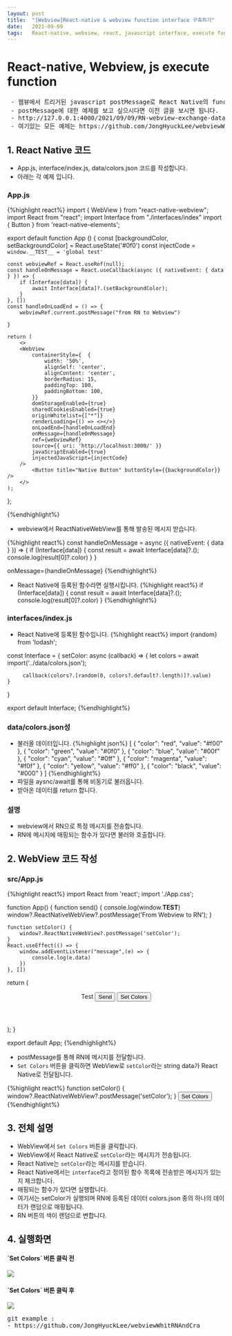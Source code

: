 ```yaml
---
layout: post
title:  "[Webview]React-native & webview function interface 구축하기"
date:   2021-09-09
tags:   React-native, webview, react, javascript interface, execute function, 리액트, 웹뷰, 자바스크립트
---
```


# React-native, Webview, js execute function 
<pre class="info-panel">
 - 웹뷰에서 트리거된 javascript postMessage로 React Native의 function실행에 대해 대해 알아보도록 하겠습니다.
 - postMessage에 대한 예제를 보고 싶으시다면 이전 글을 보시면 됩니다.
 - http://127.0.0.1:4000/2021/09/09/RN-webview-exchange-data/
 - 여기있는 모든 예제는 https://github.com/JongHyuckLee/webviewWhitRNAndCra 에서 확인할 수 있습니다.
</pre>

## 1. React Native 코드
- App.js, interface/index.js, data/colors.json 코드를 작성합니다.
- 아래는 각 예제 입니다.

### App.js
{%highlight react%}
import { WebView } from "react-native-webview";
import React from "react";
import Interface from "./interfaces/index"
import { Button } from 'react-native-elements';

export default function App () {
    const [backgroundColor, setBackgroundColor] = React.useState('#0f0')
    const injectCode = `window.__TEST__ = 'global test'`

    const webviewRef = React.useRef(null);
    const handleOnMessage = React.useCallback(async ({ nativeEvent: { data } }) => {
        if (Interface[data]) {
            await Interface[data]?.(setBackgroundColor);
        }
    }, [])
    const handleOnLoadEnd = () => {
        webviewRef.current.postMessage("from RN to Webview")

    }

    return (
        <>
        <WebView
            containerStyle={  {
                width: '50%',
                alignSelf: 'center',
                alignContent: 'center',
                borderRadius: 15,
                paddingTop: 100,
                paddingBottom: 100,
            }}
            domStorageEnabled={true}
            sharedCookiesEnabled={true}
            originWhitelist={["*"]}
            renderLoading={() => <></>}
            onLoadEnd={handleOnLoadEnd}
            onMessage={handleOnMessage}
            ref={webviewRef}
            source={{ uri: 'http://localhost:3000/' }}
            javaScriptEnabled={true}
            injectedJavaScript={injectCode}
        />
            <Button title="Native Button" buttonStyle={{backgroundColor}} />
        </>
    );
};

{%endhighlight%}

- webview에서 ReactNativeWebView를 통해 발송된 메시지 받습니다.

 {%highlight react%}
 const handleOnMessage = async ({ nativeEvent: { data } }) => {
         if (Interface[data]) {
             const result = await Interface[data]?.();
             console.log(result[0]?.color)
         }
  }
     
  onMessage={handleOnMessage}
 {%endhighlight%}
 - React Native에 등록된 함수라면 실행시킵니다.
 {%highlight react%}
  if (Interface[data]) {
      const result = await Interface[data]?.();
      console.log(result[0]?.color)
   }
{%endhighlight%}

### interfaces/index.js
- React Native에 등록된 함수입니다.
{%highlight react%}
import {random} from 'lodash';

const Interface = {
    setColor: async (callback) => {
         let colors = await import('../data/colors.json');

         callback(colors?.[random(0, colors?.default?.length)]?.value)
    }
}

export default Interface;
{%endhighlight%}

### data/colors.json성
- 불러올 데이터입니다.
{%highlight json%}
[
  {
    "color": "red",
    "value": "#f00"
  },
  {
    "color": "green",
    "value": "#0f0"
  },
  {
    "color": "blue",
    "value": "#00f"
  },
  {
    "color": "cyan",
    "value": "#0ff"
  },
  {
    "color": "magenta",
    "value": "#f0f"
  },
  {
    "color": "yellow",
    "value": "#ff0"
  },
  {
    "color": "black",
    "value": "#000"
  }
]
{%endhighlight%}
- 파일을 aysnc/await를 통해 비동기로 불러옵니다.
- 받아온 데이터를 return 합니다.

### 설명
- webview에서 RN으로 특정 메시지를 전송합니다.
- RN에 메시지에 매핑되는 함수가 있다면 불러와 호출합니다.

## 2. WebView 코드 작성
### src/App.js

{%highlight react%}
import React from 'react';
import './App.css';


function App() {
    function send() {
        console.log(window.__TEST__)
        window?.ReactNativeWebView?.postMessage('From Webview to RN');
    }

    function setColor() {
        window?.ReactNativeWebView?.postMessage('setColor');
    }
    React.useEffect(() => {
        window.addEventListener("message",(e) => {
            console.log(e.data)
        })
    }, [])
  return (
    <div className="App">
      <header className="App-header">
        Test
          <button onClick={send}>Send</button>
          <button onClick={setColor}>Set Colors</button>
      </header>
    </div>
  );
}

export default App;
{%endhighlight%}

- postMessage를 통해 RN에 메시지를 전달합니다.
- `Set Colors` 버튼을 클릭하면 WebView로 `setColor`라는 string data가 React Native로 전달됩니다.

{%highlight react%}
    function setColor() {
        window?.ReactNativeWebView?.postMessage('setColor');
    }
   <button onClick={setColor}>Set Colors</button>
{%endhighlight%}

## 3. 전체 설명
- WebView에서 `Set Colors` 버튼을 클릭합니다.
- WebView에서 React Native로 `setColor`라는 메시지가 전송됩니다.
- React Native는 `setColor`라는 메시지를 받습니다.
- React Native에서는 `interface`라고 정의된 함수 목록에 전송받은 메시지가 있는지 체크합니다.
- 매핑되는 함수가 있다면 실행합니다.
- 여기서는 setColor가 실행되며 RN에 등록된 데이터 colors.json 중의 하나의 데이터가 랜덤으로 매핑됩니다.
- RN 버튼의 색이 랜덤으로 변합니다.

## 4. 실행화면 
<h4>`Set Colors` 버튼 클릭 전</h4>
 <img src="{{site.baseurl}}/images/ReactNative/beforeClick.png"/>
 
<h4>`Set Colors` 버튼 클릭 후</h4>
  <img src="{{site.baseurl}}/images/ReactNative/afterClick.png"/>

<pre class="source">
git example : 
- https://github.com/JongHyuckLee/webviewWhitRNAndCra
 
</pre>